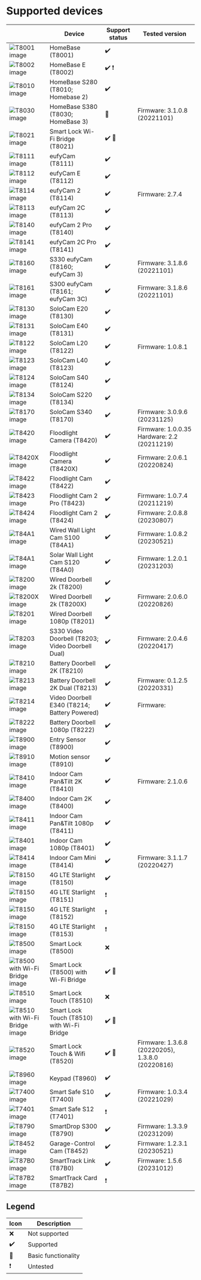 # Supported devices

|  | Device | Support status | Tested version |
| - | - | - | - |
| ![T8001 image](_media/homebase_small.jpg) | HomeBase (T8001) | :heavy_check_mark: |  |
| ![T8002 image](_media/homebase_small.jpg) | HomeBase E (T8002) | :heavy_check_mark: :heavy_exclamation_mark: |  |
| ![T8010 image](_media/homebase2_small.jpg) | HomeBase S280 (T8010; Homebase 2) | :heavy_check_mark: |  |
| ![T8030 image](_media/homebase3_small.jpg) | HomeBase S380 (T8030; HomeBase 3) | :wrench: | Firmware: 3.1.0.8 (20221101) |
| ![T8021 image](_media/smartlockwifibridge_t8021_small.jpg) | Smart Lock Wi-Fi Bridge (T8021) | :heavy_check_mark: :wrench: |  |
| ![T8111 image](_media/eufycam_small.jpg) | eufyCam (T8111) | :heavy_check_mark: |  |
| ![T8112 image](_media/eufycam_small.jpg) | eufyCam E (T8112) | :heavy_check_mark: |  |
| ![T8114 image](_media/eufycam2_small.jpg) | eufyCam 2 (T8114) | :heavy_check_mark: | Firmware: 2.7.4 |
| ![T8113 image](_media/eufycam2c_small.jpg) | eufyCam 2C (T8113) | :heavy_check_mark: |  |
| ![T8140 image](_media/eufycam2pro_small.jpg) | eufyCam 2 Pro (T8140) | :heavy_check_mark: |  |
| ![T8141 image](_media/eufycam2cpro_small.jpg) | eufyCam 2C Pro (T8141) | :heavy_check_mark: |  |
| ![T8160 image](_media/eufycam3_small.jpg) | S330 eufyCam (T8160; eufyCam 3) | :heavy_check_mark: | Firmware: 3.1.8.6 (20221101) |
| ![T8161 image](_media/eufycam3c_small.jpg) | S300 eufyCam (T8161; eufyCam 3C) | :heavy_check_mark: | Firmware: 3.1.8.6 (20221101) |
| ![T8130 image](_media/solocame20_small.jpg) | SoloCam E20 (T8130) | :heavy_check_mark: |  |
| ![T8131 image](_media/solocame40_small.jpg) | SoloCam E40 (T8131) | :heavy_check_mark: |  |
| ![T8122 image](_media/solocaml20_small.jpg) | SoloCam L20 (T8122) | :heavy_check_mark: | Firmware: 1.0.8.1 |
| ![T8123 image](_media/solocaml20_small.jpg) | SoloCam L40 (T8123) | :heavy_check_mark: |  |
| ![T8124 image](_media/solocams40_small.jpg) | SoloCam S40 (T8124) | :heavy_check_mark: |  |
| ![T8134 image](_media/solocamss220_small.jpg) | SoloCam S220 (T8134) | :heavy_check_mark: |  |
| ![T8170 image](_media/solocams340_small.jpg) | SoloCam S340 (T8170) | :heavy_check_mark: | Firmware: 3.0.9.6 (20231125) |
| ![T8420 image](_media/floodlight_small.jpg) | Floodlight Camera (T8420) | :heavy_check_mark: | Firmware: 1.0.0.35 Hardware: 2.2 (20211219) |
| ![T8420X image](_media/floodlight_small.jpg) | Floodlight Camera (T8420X) | :heavy_check_mark: | Firmware: 2.0.6.1 (20220824) |
| ![T8422 image](_media/floodlight_small.jpg) | Floodlight Cam (T8422) | :heavy_check_mark: |  |
| ![T8423 image](_media/floodlight2pro_small.jpg) | Floodlight Cam 2 Pro (T8423) | :heavy_check_mark: | Firmware: 1.0.7.4 (20211219) |
| ![T8424 image](_media/floodlight2_small.jpg) | Floodlight Cam 2 (T8424) | :heavy_check_mark: | Firmware: 2.0.8.8 (20230807) |
| ![T84A1 image](_media/walllight_s100_small.jpg) | Wired Wall Light Cam S100 (T84A1) | :heavy_check_mark: | Firmware: 1.0.8.2 (20230521) |
| ![T84A1 image](_media/walllight_s120_small.jpg) | Solar Wall Light Cam S120 (T84A0) | :heavy_check_mark: | Firmware: 1.2.0.1 (20231203) |
| ![T8200 image](_media/wireddoorbell2k_small.jpg) | Wired Doorbell 2k (T8200) | :heavy_check_mark: |  |
| ![T8200X image](_media/wireddoorbell2k_small.jpg) | Wired Doorbell 2k (T8200X) | :heavy_check_mark: | Firmware: 2.0.6.0 (20220826) |
| ![T8201 image](_media/wireddoorbell1080p_small.jpg) | Wired Doorbell 1080p (T8201) | :heavy_check_mark: |  |
| ![T8203 image](_media/wireddoorbelldual_small.jpg) | S330 Video Doorbell (T8203; Video Doorbell Dual) | :heavy_check_mark: | Firmware: 2.0.4.6 (20220417) |
| ![T8210 image](_media/batterydoorbell2k_small.jpg) | Battery Doorbell 2K (T8210) | :heavy_check_mark: |  |
| ![T8213 image](_media/batterydoorbell2kdual_small.jpg) | Battery Doorbell 2K Dual (T8213) | :heavy_check_mark: | Firmware: 0.1.2.5 (20220331) |
| ![T8214 image](_media/batterydoorbell_e340_small.jpg) | Video Doorbell E340 (T8214; Battery Powered) | :heavy_check_mark: | Firmware:  |
| ![T8222 image](_media/batterydoorbell1080p_small.jpg) | Battery Doorbell 1080p (T8222) | :heavy_check_mark: |  |
| ![T8900 image](_media/sensor_small.jpg) | Entry Sensor (T8900) | :heavy_check_mark: |  |
| ![T8910 image](_media/motionsensor_small.jpg) | Motion sensor (T8910) | :heavy_check_mark: |  |
| ![T8410 image](_media/indoorcamp24_small.jpg) | Indoor Cam Pan&Tilt 2K (T8410) | :heavy_check_mark: | Firmware: 2.1.0.6 |
| ![T8400 image](_media/soloindoorcamc24_small.jpg) | Indoor Cam 2K (T8400) | :heavy_check_mark: |  |
| ![T8411 image](_media/indoorcamp24_small.jpg) | Indoor Cam Pan&Tilt 1080p (T8411) |:heavy_check_mark:  |  |
| ![T8401 image](_media/soloindoorcamc24_small.jpg) | Indoor Cam 1080p (T8401) | :heavy_check_mark: |  |
| ![T8414 image](_media/indoorcammini_small.jpg) | Indoor Cam Mini (T8414) | :heavy_check_mark: | Firmware: 3.1.1.7 (20220427) |
| ![T8150 image](_media/4g_lte_starlight_small.jpg) | 4G LTE Starlight (T8150) | :heavy_check_mark: |  |
| ![T8150 image](_media/4g_lte_starlight_small.jpg) | 4G LTE Starlight (T8151) | :heavy_exclamation_mark: |  |
| ![T8150 image](_media/4g_lte_starlight_small.jpg) | 4G LTE Starlight (T8152) | :heavy_exclamation_mark: |  |
| ![T8150 image](_media/4g_lte_starlight_small.jpg) | 4G LTE Starlight (T8153) | :heavy_exclamation_mark: |  |
| ![T8500 image](_media/smartlock_t8500_small.jpg) | Smart Lock (T8500) | :x: |  |
| ![T8500 with Wi-Fi Bridge image](_media/smartlock_t8500_wifibridge_small.jpg) | Smart Lock (T8500) with Wi-Fi Bridge | :heavy_check_mark: :wrench: |  |
| ![T8510 image](_media/smartlock_touch_t8510_small.jpg) | Smart Lock Touch (T8510) | :x: |  |
| ![T8510 with Wi-Fi Bridge image](_media/smartlock_touch_t8510_wifibridge_small.jpg) | Smart Lock Touch (T8510) with Wi-Fi Bridge | :heavy_check_mark: :wrench: |  |
| ![T8520 image](_media/smartlock_touch_and_wifi_t8520_small.jpg) | Smart Lock Touch & Wifi (T8520) | :heavy_check_mark: :wrench: | Firmware: 1.3.6.8 (20220205), 1.3.8.0 (20220816) |
| ![T8960 image](_media/keypad_small.jpg) | Keypad (T8960) | :heavy_check_mark: |  |
| ![T7400 image](_media/smartsafe_s10_t7400_small.jpg) | Smart Safe S10 (T7400) | :heavy_check_mark: | Firmware: 1.0.3.4 (20221029) |
| ![T7401 image](_media/smartsafe_s12_t7401_small.jpg) | Smart Safe S12 (T7401) | :heavy_exclamation_mark: |  |
| ![T8790 image](_media/smartdrop_t8790_small.jpg) | SmartDrop S300 (T8790) | :heavy_check_mark: | Firmware: 1.3.3.9 (20231209) |
| ![T8452 image](_media/garage_camera_t8452_small.jpg) | Garage-Control Cam (T8452) | :heavy_check_mark: | Firmware: 1.2.3.1 (20230521) |
| ![T87B0 image](_media/smarttrack_link_t87B0_small.jpg) | SmartTrack Link (T87B0) | :heavy_check_mark: | Firmware: 1.5.6 (20231012) |
| ![T87B2 image](_media/smarttrack_card_t87B2_small.jpg) | SmartTrack Card (T87B2) | :heavy_exclamation_mark: |  |

## Legend

| Icon | Description |
| - | - |
| :x: | Not supported |
| :heavy_check_mark: | Supported |
| :wrench: | Basic functionality |
| :heavy_exclamation_mark: | Untested |
